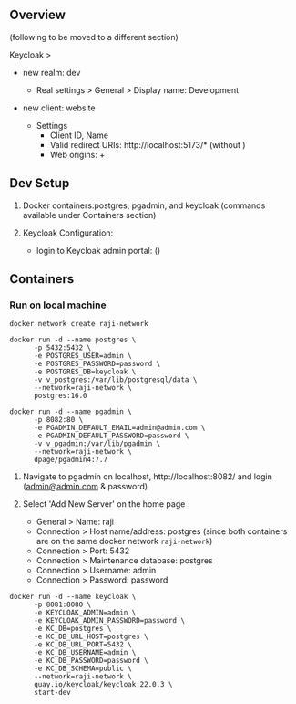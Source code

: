 ## Overview

(following to be moved to a different section)

Keycloak >

- new realm: dev

  - Real settings > General > Display name: Development

- new client: website
  - Settings
    - Client ID, Name
    - Valid redirect URIs: http://localhost:5173/\* (without \)
    - Web origins: +

## Dev Setup

1. Docker containers:postgres, pgadmin, and keycloak (commands available under Containers section)

2. Keycloak Configuration:
   - login to Keycloak admin portal: ()

## Containers

### Run on local machine

```
docker network create raji-network
```

```
docker run -d --name postgres \
      -p 5432:5432 \
      -e POSTGRES_USER=admin \
      -e POSTGRES_PASSWORD=password \
      -e POSTGRES_DB=keycloak \
      -v v_postgres:/var/lib/postgresql/data \
      --network=raji-network \
      postgres:16.0
```

```
docker run -d --name pgadmin \
      -p 8082:80 \
      -e PGADMIN_DEFAULT_EMAIL=admin@admin.com \
      -e PGADMIN_DEFAULT_PASSWORD=password \
      -v v_pgadmin:/var/lib/pgadmin \
      --network=raji-network \
      dpage/pgadmin4:7.7
```

1. Navigate to pgadmin on localhost, http://localhost:8082/ and login (admin@admin.com & password)

2. Select 'Add New Server' on the home page
   - General > Name: raji
   - Connection > Host name/address: postgres (since both containers are on the same docker network `raji-network`)
   - Connection > Port: 5432
   - Connection > Maintenance database: postgres
   - Connection > Username: admin
   - Connection > Password: password

```
docker run -d --name keycloak \
      -p 8081:8080 \
      -e KEYCLOAK_ADMIN=admin \
      -e KEYCLOAK_ADMIN_PASSWORD=password \
      -e KC_DB=postgres \
      -e KC_DB_URL_HOST=postgres \
      -e KC_DB_URL_PORT=5432 \
      -e KC_DB_USERNAME=admin \
      -e KC_DB_PASSWORD=password \
      -e KC_DB_SCHEMA=public \
      --network=raji-network \
      quay.io/keycloak/keycloak:22.0.3 \
      start-dev
```
